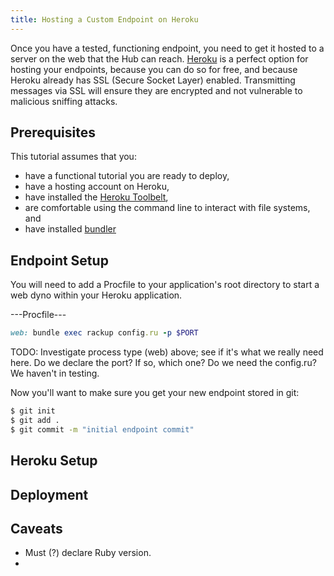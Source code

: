 ```yaml
---
title: Hosting a Custom Endpoint on Heroku
---
```


Once you have a tested, functioning endpoint, you need to get it hosted to a server on the web that the Hub can reach. [Heroku](https://www.heroku.com/) is a perfect option for hosting your endpoints, because you can do so for free, and because Heroku already has SSL (Secure Socket Layer) enabled. Transmitting messages via SSL will ensure they are encrypted and not vulnerable to malicious sniffing attacks.

## Prerequisites

This tutorial assumes that you:

* have a functional tutorial you are ready to deploy, 
* have a hosting account on Heroku, 
* have installed the [Heroku Toolbelt](https://toolbelt.heroku.com/),
* are comfortable using the command line to interact with file systems, and
* have installed [bundler](http://bundler.io/)

## Endpoint Setup

You will need to add a Procfile to your application's root directory to start a web dyno within your Heroku application. 

---Procfile---
```ruby
web: bundle exec rackup config.ru -p $PORT
```

TODO: Investigate process type (web) above; see if it's what we really need here. Do we declare the port? If so, which one? Do we need the config.ru? We haven't in testing.

Now you'll want to make sure you get your new endpoint stored in git:

```bash
$ git init
$ git add .
$ git commit -m "initial endpoint commit"
```

## Heroku Setup


## Deployment

## Caveats

* Must (?) declare Ruby version.
* 